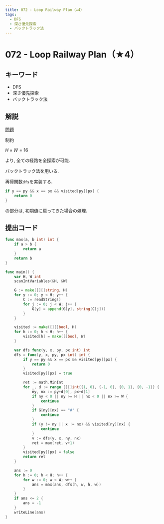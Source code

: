 ```yaml
---
title: 072 - Loop Railway Plan（★4）
tags:
  - DFS
  - 深さ優先探索
  - バックトラック法
---
```


# 072 - Loop Railway Plan（★4）

## キーワード

- DFS
- 深さ優先探索
- バックトラック法

## 解説

[問題](https://atcoder.jp/contests/typical90/tasks/typical90_bt)

制約

$H \times W = 16$

より, 全ての経路を全探索が可能.

バックトラック法を用いる.

再帰関数`dfs`を実装する.

```go
if y == py && x == px && visited[py][px] {
    return 0
}
```

の部分は, 初期値に戻ってきた場合の処理.

## 提出コード

```go
func max(a, b int) int {
	if a > b {
		return a
	}
	return b
}

func main() {
	var H, W int
	scanIntVariables(&H, &W)

	G := make([][]string, H)
	for y := 0; y < H; y++ {
		C := readString()
		for j := 0; j < W; j++ {
			G[y] = append(G[y], string(C[j]))
		}
	}

	visited := make([][]bool, H)
	for h := 0; h < H; h++ {
		visited[h] = make([]bool, W)
	}

	var dfs func(y, x, py, px int) int
	dfs = func(y, x, py, px int) int {
		if y == py && x == px && visited[py][px] {
			return 0
		}
		visited[py][px] = true

		ret := math.MinInt
		for _, d := range [][]int{{1, 0}, {-1, 0}, {0, 1}, {0, -1}} {
			ny, nx := py+d[0], px+d[1]
			if ny < 0 || ny >= H || nx < 0 || nx >= W {
				continue
			}
			if G[ny][nx] == "#" {
				continue
			}
			if (y != ny || x != nx) && visited[ny][nx] {
				continue
			}
			v := dfs(y, x, ny, nx)
			ret = max(ret, v+1)
		}
		visited[py][px] = false
		return ret
	}

	ans := 0
	for h := 0; h < H; h++ {
		for w := 0; w < W; w++ {
			ans = max(ans, dfs(h, w, h, w))
		}
	}
	if ans <= 2 {
		ans = -1
	}
	writeLine(ans)
}
```
